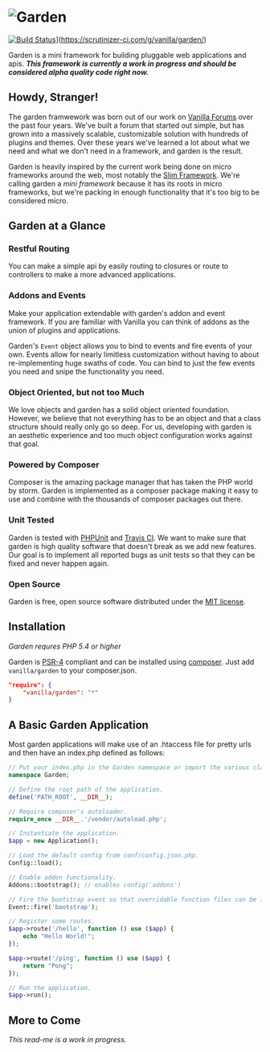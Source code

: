![Garden](http://cdn.vanillaforums.com/garden-logo-400.svg)
===========================================================

[![Build Status](https://img.shields.io/travis/vanilla/garden.svg?style=flat)](http://img.shields.io/scrutinizer/coverage/g/vanilla/garden.svg?style=flat)](https://scrutinizer-ci.com/g/vanilla/garden/)

Garden is a mini framework for building pluggable web applications and apis. ***This framework is currently a work in progress and should be considered alpha quality code right now.***

Howdy, Stranger!
----------------

The garden framwework was born out of our work on [Vanilla Forums](http://vanillaforums.com) over the past four years. We've built a forum that started out simple, but has grown into a massively scalable, customizable solution with hundreds of plugins and themes. Over these years we've learned a lot about what we need and what we don't need in a framework, and garden is the result.

Garden is heavily inspired by the current work being done on micro frameworks around the web, most notably the [Slim Framework](http://www.slimframework.com/). We're calling garden a _mini framework_ because it has its roots in micro frameworks, but we're packing in enough functionality that it's too big to be considered micro.

Garden at a Glance
------------------

### Restful Routing

You can make a simple api by easily routing to closures or route to controllers to make a more advanced applications.

### Addons and Events

Make your application extendable with garden's addon and event framework. If you are familiar with Vanilla you can think of addons as the union of plugins and applications.

Garden's `Event` object allows you to bind to events and fire events of your own. Events allow for nearly limitless customization without having to about re-implementing huge swaths of code. You can bind to just the few events you need and snipe the functionality you need.

### Object Oriented, but not too Much

We love objects and garden has a solid object oriented foundation. However, we believe that not everything has to be an object and that a class structure should really only go so deep. For us, developing with garden is an aesthetic experience and too much object configuration works against that goal.

### Powered by Composer

Composer is the amazing package manager that has taken the PHP world by storm. Garden is implemented as a composer package making it easy to use and combine with the thousands of composer packages out there.

### Unit Tested

Garden is tested with [PHPUnit](https://phpunit.de/) and [Travis CI](https://travis-ci.org/vanilla/garden). We want to make sure that garden is high quality software that doesn't break as we add new features. Our goal is to implement all reported bugs as unit tests so that they can be fixed and never happen again.

### Open Source

Garden is free, open source software distributed under the [MIT license](http://opensource.org/licenses/MIT).

Installation
------------

*Garden requres PHP 5.4 or higher*

Garden is [PSR-4](https://github.com/php-fig/fig-standards/blob/master/accepted/PSR-4-autoloader.md) compliant and can be installed using [composer](//getcomposer.org). Just add `vanilla/garden` to your composer.json.

```json
"require": {
    "vanilla/garden": "*"
}
```

A Basic Garden Application
--------------------------

Most garden applications will make use of an .htaccess file for pretty urls and then have an index.php defined as follows:

```php
// Put your index.php in the Garden namespace or import the various classes you need.
namespace Garden;

// Define the root path of the application.
define('PATH_ROOT', __DIR__);

// Require composer's autoloader.
require_once __DIR__.'/vendor/autoload.php';

// Instantiate the application.
$app = new Application();

// Load the default config from conf/config.json.php.
Config::load();

// Enable addon functionality.
Addons::bootstrap(); // enables config('addons')

// Fire the bootstrap event so that overridable function files can be included.
Event::fire('bootstrap');

// Register some routes.
$app->route('/hello', function () use ($app) {
    echo "Hello World!";
});

$app->route('/ping', function () use ($app) {
    return "Pong";
});

// Run the application.
$app->run();
```

More to Come
------------

*This read-me is a work in progress.*
